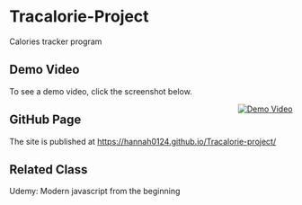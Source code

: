 # Tracalorie-Project 
Calories tracker program


## Demo Video 
To see a demo video, click the screenshot below.

<a style="float:right" href="http://youtu.be/DcBdy-i8K_M?hd=1" target="_blank">
  <img alt="Demo Video" src="https://i.ibb.co/nMcnpjY/tracalories.png" />
</a>

## GitHub Page
The site is published at https://hannah0124.github.io/Tracalorie-project/

## Related Class
Udemy: Modern javascript from the beginning
